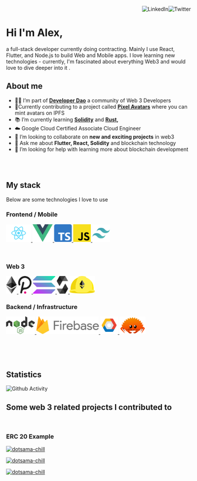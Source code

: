 <a href="https://twitter.com/martin__jensen" rel="nofollow"> <img align="right"
            src="img/twitter_logo.svg"
            alt="Twitter" height="36px" style="max-width: 100%;"> </a>
<a href="https://www.linkedin.com/in/martinloesethjensen/" rel="nofollow"> <img align="right"
            src="img/linkedin_logo.svg"
            alt="LinkedIn" height="36px" style="max-width: 100%;"> </a>
<br>

# Hi I'm Alex,

a full-stack developer currently doing contracting. Mainly I use React, Flutter, and Node.js to build Web and Mobile apps. 
I love learning new technologies - currently, I'm fascinated about everything Web3 and would love to dive deeper into it .



## About me

- 👨‍💻 I’m part of **[Developer Dao](https://github.com/Developer-DAO)** a community of Web 3 Developers
- 👷Currently contributing to a project called **[Pixel Avatars](https://github.com/Developer-DAO/pixel-avatars)** where you can mint avatars on IPFS
- 📚 I’m currently learning **[Solidity](https://soliditylang.org/)** and **[Rust](https://www.rust-lang.org/),**
- ☁️ Google Cloud Certified Associate Cloud Engineer
- 👯 I’m looking to collaborate on **new and exciting projects** in web3
- 💬 Ask me about **Flutter, React, Solidity** and blockchain technology
- 🤔 I’m looking for help with learning more about blockchain development

<br>
<br>

## My stack 

Below are some technologies I love to use



### Frontend / Mobile
<p>
<a href="https://reactjs.org/" rel="nofollow">
<img
            src="img/react_logo.svg"
            alt="React" height="48px" style="max-width: 100%;"> 
            </a>
        <a href="https://vuejs.org/" rel="nofollow">
<img
            src="img/vue_logo.svg"
            alt="Vue" height="48px" style="max-width: 100%;"> 
            </a>   
        <a href="https://typescriptlang.org/" rel="nofollow">
<img
            src="img/typescript_logo.svg"
            alt="TypeScript" height="48px" style="max-width: 100%;"> 
            </a>  
        <a href="https://developer.mozilla.org/en-US/docs/Learn/Getting_started_with_the_web/JavaScript_basics" rel="nofollow">
<img
            src="img/javascript_logo.svg"
            alt="JavaScript" height="48px" style="max-width: 100%;"> 
            </a> 
        <a href="https://tailwindcss.com/" rel="nofollow">
<img
            src="img/tailwindcss_logo.svg"
            alt="Tailwind" height="48px" style="max-width: 100%;"> 
            </a>  
             
</p>
<br>

### Web 3

<p>
    <a href="https://ethereum.org/" rel="nofollow">
<img
            src="img/ethereum_logo.svg"
            alt="Ethereum" height="48px" style="max-width: 100%;"> 
            </a>  
        <a href="https://polkadot.network/" rel="nofollow">
<img
            src="img/polkadot_logo.svg"
            alt="Polkadot" height="48px" style="max-width: 100%;"> 
            </a>      
                  <a href="https://solana.com/" rel="nofollow">
<img
            src="img/solana_logo.svg"
            alt="Solana" height="48px" style="max-width: 100%;"> 
            </a>     
             <a href="https://soliditylang.org/" rel="nofollow">
<img
            src="img/solidity_logo.svg"
            alt="Solidity" height="48px" style="max-width: 100%;"> 
            </a>   
              <a href="https://hardhat.org/" rel="nofollow">
<img
            src="img/hardhat_logo.svg"
            alt="Hardhat" height="48px" style="max-width: 100%;"> 
            </a>  

</p>

### Backend / Infrastructure

<p>
 <a href="https://nodejs.org" rel="nofollow">
<img
            src="img/node_logo.svg"
            alt="Node.js" height="48px" style="max-width: 100%;"> 
            </a>  
             <a href="https://firebase.google.com/" rel="nofollow">
<img
            src="img/firebase_logo.svg"
            alt="Firebase" height="48px" style="max-width: 100%;"> 
            </a>  
               <a href="https://cloud.google.com/" rel="nofollow">
<img
            src="img/gcp_logo.svg"
            alt="Google Cloud Platform" height="48px" style="max-width: 100%;"> 
            </a>  
              <a href="https://www.rust-lang.org/" rel="nofollow">
<img
            src="img/rust_logo.svg"
            alt="Rust" height="48px" style="max-width: 100%;"> 
            </a> 
</p>
<br>
<br>
<br>

## Statistics

![Github Activity](https://github-readme-stats.vercel.app/api?username=alexni245&show_icons=true&count_private=true&theme=dark)


## Some web 3 related projects I contributed to 
 <br>

### ERC 20 Example

[![dotsama-chill](https://github-readme-stats.vercel.app/api/pin/?username=martinloesethjensen&repo=dotsama-chill&show_icons=true&theme=dark)](https://github.com/martinloesethjensen/dotsama-chill)

[![dotsama-chill](https://github-readme-stats.vercel.app/api/pin/?username=Alexni245&repo=ERC20-Example&show_icons=true&theme=dark)](https://github.com/martinloesethjensen/dotsama-chill)

[![dotsama-chill](https://github-readme-stats.vercel.app/api/pin/?username=Developer-DAO&repo=pixel-avatars&show_icons=true&theme=dark)](https://github.com/martinloesethjensen/dotsama-chill)
  
